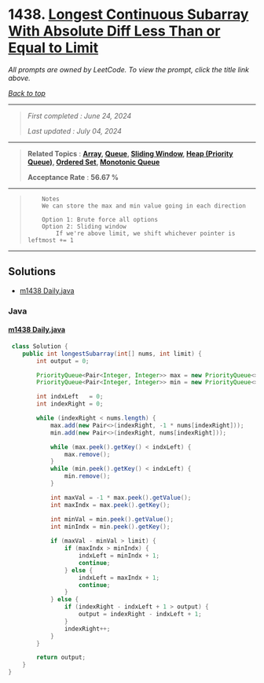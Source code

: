 # 1438. [Longest Continuous Subarray With Absolute Diff Less Than or Equal to Limit](<https://leetcode.com/problems/longest-continuous-subarray-with-absolute-diff-less-than-or-equal-to-limit>)

*All prompts are owned by LeetCode. To view the prompt, click the title link above.*

*[Back to top](<../README.md>)*

------

> *First completed : June 24, 2024*
>
> *Last updated : July 04, 2024*

------

> **Related Topics** : **[Array](<by_topic/Array.md>), [Queue](<by_topic/Queue.md>), [Sliding Window](<by_topic/Sliding Window.md>), [Heap (Priority Queue)](<by_topic/Heap (Priority Queue).md>), [Ordered Set](<by_topic/Ordered Set.md>), [Monotonic Queue](<by_topic/Monotonic Queue.md>)**
>
> **Acceptance Rate** : **56.67 %**

------

> ```
>     Notes
>     We can store the max and min value going in each direction
> 
>     Option 1: Brute force all options
>     Option 2: Sliding window
>         If we're above limit, we shift whichever pointer is leftmost += 1
> ```

------

## Solutions

- [m1438 Daily.java](<../my-submissions/m1438 Daily.java>)
### Java
#### [m1438 Daily.java](<../my-submissions/m1438 Daily.java>)
```Java
 class Solution {
    public int longestSubarray(int[] nums, int limit) {
        int output = 0;

        PriorityQueue<Pair<Integer, Integer>> max = new PriorityQueue<>(Comparator.comparing(Pair::getValue)); // * -1
        PriorityQueue<Pair<Integer, Integer>> min = new PriorityQueue<>(Comparator.comparing(Pair::getValue)); // Default min 

        int indxLeft   = 0;
        int indexRight = 0;

        while (indexRight < nums.length) {
            max.add(new Pair<>(indexRight, -1 * nums[indexRight]));
            min.add(new Pair<>(indexRight, nums[indexRight]));

            while (max.peek().getKey() < indxLeft) {
                max.remove();
            }
            while (min.peek().getKey() < indxLeft) {
                min.remove();
            }

            int maxVal = -1 * max.peek().getValue();
            int maxIndx = max.peek().getKey();

            int minVal = min.peek().getValue();
            int minIndx = min.peek().getKey();
            
            if (maxVal - minVal > limit) {
                if (maxIndx > minIndx) {
                    indxLeft = minIndx + 1;
                    continue;
                } else {
                    indxLeft = maxIndx + 1;
                    continue;
                }
            } else {
                if (indexRight - indxLeft + 1 > output) {
                    output = indexRight - indxLeft + 1;
                }
                indexRight++;
            }
        }

        return output;
    }
}
```

